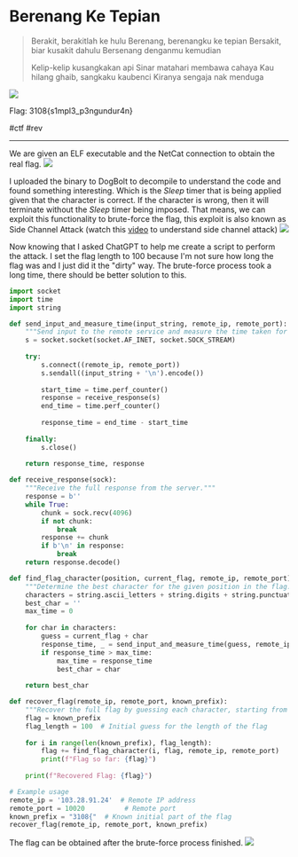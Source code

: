 # Berenang Ke Tepian
> Berakit, berakitlah ke hulu Berenang, berenangku ke tepian Bersakit, biar kusakit dahulu Bersenang denganmu kemudian
> 
> Kelip-kelip kusangkakan api Sinar matahari membawa cahaya Kau hilang ghaib, sangkaku kaubenci Kiranya sengaja nak menduga

![](https://i.imgur.com/jUftMDS.png)

Flag: 3108{s1mpl3_p3ngundur4n}

#ctf #rev

---
We are given an ELF executable and the NetCat connection to obtain the real flag.
![](https://i.imgur.com/i8MJf2W.png)

I uploaded the binary to DogBolt to decompile to understand the code and found something interesting. Which is the *Sleep* timer that is being applied given that the character is correct. If the character is wrong, then it will terminate without the *Sleep* timer being imposed. That means, we can exploit this functionality to brute-force the flag, this exploit is also known as Side Channel Attack (watch this [video](https://youtu.be/YRohz9VO1YY?si=P5032ZUSKD6Peuqq) to understand side channel attack)
![](https://i.imgur.com/sYTFw1z.png)

Now knowing that I asked ChatGPT to help me create a script to perform the attack. I set the flag length to 100 because I'm not sure how long the flag was and I just did it the "dirty" way. The brute-force process took a long time, there should be better solution to this.
```python
import socket
import time
import string

def send_input_and_measure_time(input_string, remote_ip, remote_port):
    """Send input to the remote service and measure the time taken for a response."""
    s = socket.socket(socket.AF_INET, socket.SOCK_STREAM)
    
    try:
        s.connect((remote_ip, remote_port))
        s.sendall((input_string + '\n').encode())
        
        start_time = time.perf_counter()
        response = receive_response(s)
        end_time = time.perf_counter()
        
        response_time = end_time - start_time
        
    finally:
        s.close()
    
    return response_time, response

def receive_response(sock):
    """Receive the full response from the server."""
    response = b''
    while True:
        chunk = sock.recv(4096)
        if not chunk:
            break
        response += chunk
        if b'\n' in response:
            break
    return response.decode()

def find_flag_character(position, current_flag, remote_ip, remote_port):
    """Determine the best character for the given position in the flag."""
    characters = string.ascii_letters + string.digits + string.punctuation
    best_char = ''
    max_time = 0
    
    for char in characters:
        guess = current_flag + char
        response_time, _ = send_input_and_measure_time(guess, remote_ip, remote_port)
        if response_time > max_time:
            max_time = response_time
            best_char = char
    
    return best_char

def recover_flag(remote_ip, remote_port, known_prefix):
    """Recover the full flag by guessing each character, starting from a known prefix."""
    flag = known_prefix
    flag_length = 100  # Initial guess for the length of the flag
    
    for i in range(len(known_prefix), flag_length):
        flag += find_flag_character(i, flag, remote_ip, remote_port)
        print(f"Flag so far: {flag}")
    
    print(f"Recovered Flag: {flag}")

# Example usage
remote_ip = '103.28.91.24'  # Remote IP address
remote_port = 10020          # Remote port
known_prefix = "3108{"  # Known initial part of the flag
recover_flag(remote_ip, remote_port, known_prefix)
```

The flag can be obtained after the brute-force process finished.
![](https://i.imgur.com/lwCJ9xj.png)
